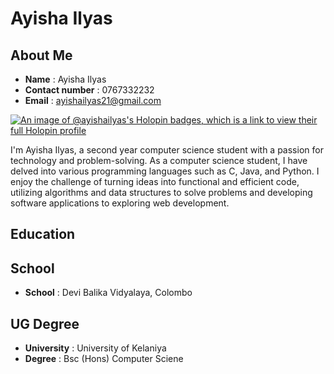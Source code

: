# Ayisha Ilyas
## About Me


* **Name** : Ayisha Ilyas
* **Contact number** : 0767332232
* **Email** : ayishailyas21@gmail.com


[![An image of @ayishailyas's Holopin badges, which is a link to view their full Holopin profile](https://holopin.me/ayishailyas)](https://holopin.io/@ayishailyas)

I'm Ayisha Ilyas, a second year computer science student with a passion for technology and problem-solving. As a computer science student, I have delved into various programming languages such as C, Java, and Python. I enjoy the challenge of turning ideas into functional and efficient code, utilizing algorithms and data structures to solve problems and developing software applications to exploring web development.

## Education
## School
* **School** : Devi Balika Vidyalaya, Colombo

## UG Degree
* **University** : University of Kelaniya
* **Degree** : Bsc (Hons) Computer Sciene

